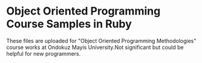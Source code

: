 # Object Oriented Programming Course Samples in Ruby
These files are uploaded for "Object Oriented Programming Methodologies" course works at Ondokuz Mayis University.Not significant but could be helpful for new programmers.
